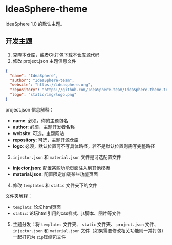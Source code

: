 # IdeaSphere-theme
IdeaSphere 1.0 的默认主题。

## 开发主题

1. 克隆本仓库，或者Git打包下载本仓库源代码
2. 修改 project.json 主题信息文件
```json
{
  "name": "IdeaSphere", 
  "author": "IdeaSphere-team", 
  "website": "https://ideasphere.org", 
  "repository": "https://github.com/IdeaSphere-team/IdeaSphere-theme-template",  
  "logo": "static/img/logo.png"  
}
```

project.json 信息解释：
- **name**: 必须，你的主题包名
- **author**: 必须，主题开发者名称
- **website**: 可选，主题网站
- **repository**: 可选，主题开源仓库
- **logo**: 必须，默认位置可不写具体路径，若不是默认位置则需写完整路径

3. `injector.json` 和 `material.json` 文件是可选配置文件

- **injector.json**: 配置某些功能页面注入到其他模板
- **material.json**: 配置限定加载某些功能页面

4. 修改 `templates` 和 `static` 文件夹下的文件

文件夹解释：
- `templats`: 论坛html页面
- `static`: 论坛html引用的css样式、js脚本、图片等文件

5. 主题分发：将 `templates` 文件夹、 `static` 文件夹、 `project.json` 文件、 `injector.json` 和 `material.json` 文件（如果需要修改相关功能则一并打包）一起打包为 `zip`压缩包文件